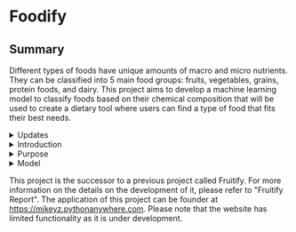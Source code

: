 # Foodify

## Summary

Different types of foods have unique amounts of macro and micro nutrients. They can be classified into 5 main food groups: fruits, vegetables, grains, protein foods, and dairy. This project aims to develop a machine learning model to classify foods based on their chemical composition that will be used to create a dietary tool where users can find a type of food that fits their best needs.

<details>
  <summary>Updates</summary>
  <ul>  
    <details>
      <summary>December 20th, 2024</summary>

  - The cleaning phase for the SR_Leagacy table has initiated
  <br>
Initial screening of the SR_Legacy Food table found it messier than the Foundations Food table. For example, for the American Indian/Alaska Native Foods category, it comprises food belonging to more than 1 food category. There are also much more irrelevant samples. 
    </details>
    <details>
      <summary>October 15th, 2024</summary>

  - The Foundations Food table has been almost fully cleaned through deletion of duplicate samples, irrelevant samples, duplication of samples (legumes are categorized as both a vegetable and a protein, according to the FDA), and recategorization of samples into the 5 main food groups


  <br> Some duplicate samples are exact, some differ slightly for some nutrients, and some have missing values while its duplicate doesn’t. For the last case, duplicates are compared with each other from the order Calories (kcal) to Potassium (MG). The sample that has a null value, while its duplicate has a valid value, was deleted.

The previous decision to filter out cooked food is being reconsidered. It is a challenge to decide either to use uncooked foods only or most-consumed-type of foods only because cooking food alters the nutrient composition of foods. The former method is a more standardized approach because it uses the natural form of foods. This method makes an exception to Grains because grains aren’t consumed in its natural form. This method excludes dried foods. This method may be misleading because it doesn’t reflect the nutrient profile of how people usually consume that food. The latter method better reflects real life, but a large portion of the Foundations Food samples are only in its raw form. This calls for the project to branch into 2 paths for these methods. The project will currently focus on uncooked foods going forwards and will revisit the other method later on.

Concerning null values, it is unknown if the null values are a result of a lack of data collection or lack of presence of a particular nutrient for a sample. These null values will be replaced with the value of the same type of sample for the corresponding nutrient from the SR_Legacy dataset. 
    </details>
    <details>
      <summary>October 14th, 2024</summary>

  - The Survey Food datasets have been joined into 1 table


  <br> It is necessary to include the survey food dataset because they may contain food that aren’t in the foundations or SR legacy datasets. The survey food dataset has many categories that need to be sorted into the 5 main food groups. Upon examination of the survey foods, they have no data collected on its trans fat. The next steps would be cleaning of the 3 tables to remove/group foods.
    </details>
    <details>
      <summary>September 16th, 2024</summary>

  - Edited the final Foundations Food table so that it represents the raw, unfiltered data
  * The SR_Legacy food datasets have been joined into 1 table


  <br> Further examination of the data found that some foods such as meats have 2 versions: cooked and uncooked. Since all data is measured in 100 grams, the cooked food usually has more nutrients since it is more dense due to the water loss during cooking. This is problematic because it may mislead the model. As a result, the cooked foods are filtered out and the raw forms are used to better represent what people usually see on a nutritional label. The next steps would be future data inspection and cleaning.
    </details>
    <details>
      <summary>August 15th, 2024</summary>

  - The Foundations Food datasets have been joined into 1 table

  <br> The foundation’s food data only contains 1 sample per food. Examination of the joined foundations table yieled messy and disorganized data. There is a total of 358 samples before cleaning the table. It is insufficient to train a model. The next step would be to incorporate the SR_Legacy datasets into the database.
    </details>
    <details>
      <summary>August 10th, 2024</summary>
      
  - Developments for other food groups is being planned and developed
  * Migrating data collection from API calls to download files
      
  <br> The developments for other food group calls for a rebranding from Fruitify to Foodify. The decision to migrate data collection from API calls to a database will prove to increase the efficiency and stability of the data.
    </details>
    <details>
      <summary>June 11th, 2024</summary>
      
  - Created a design draft for the home page using Figma
  * Created the home page using the draft
    
  <br>The design of the home page is relatively complete with the exlusion of some buttons. The only functional button, for now, is the "Fruit" button on the navigation bar which was the original project. The navigation bar serves as a quick way to access the tools for users that are already familiar with them. The "Get Started" button serves as a beginner's guide to select from the array of tools. The next step is to redesign the fruit tool such that it matches the current style of the website and to design and integrate, but without functionality, the "Get Started" Page.
    </details>
    <details>
      <summary> June 6th, 2024 </summary>
      
  - Updated the size of the value input boxes to match the size of the average input
  * Increased the size of the percent input boxes
    
  <br>The function for the fruit tool is mostly complete. The UI can be improved with the addition of buttons and the model can be improved through further optimization and analaysis. To increase the usefullness of this tool, we can broaden the fruit types. We can build a similar food predictor for all types of food including meats, dairy, vegetable, etc. The next step is to build a functional website that houses these tools.
  </details>
  
  </ul>

</details>
<details>
  <summary>Introduction</summary>
  Most foods can be classified into 5 main food groups: fruits, vegetables, grains, protein foods, and dairy. These food groups are differentiable from each other and possess unique compositions of nutrients. For example, fruits typically have potassium, dietary fiber, vitamin C and no cholestrol. On the other hand, dairy food have calicum, potassium, and no dietary fiber.
</details>

<details>
  <summary>Purpose</summary>

   This project aims to help people that want to get their food intake that suits their nutritional needs down to the digits. It can also serve as an educational tool for students to better undestand the composition of different types of food. The practical portion of this project is a US FDA Nutrition label where users can input values for certain nutrients.
</details>

<details>
  <summary>Model</summary>
  FOR THE FRUIT MODEL: By analyzing the results of certain techniques of handling missing data, feature selection, and sample selection, a random forest model was developed at a 79.33% accuracy with the following hypter parameters: max_depth=5, max_features='log2', n_estimators=175, random_state=11.
</details>

This project is the successor to a previous project called Fruitify. For more information on the details on the development of it, please refer to "Fruitify Report".
The application of this project can be founder at https://mikeyz.pythonanywhere.com. Please note that the website has limited functionality as it is under development.
